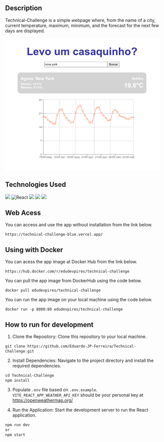 ## Description
Technical-Challenge is a simple webpage where, from the name of a city, current temperature, maximum, minimum, and the forecast for the next few days are displayed.

<img width=500px src="./src/assets/app.png"/>

## Technologies Used

<p>
<img src="https://img.shields.io/badge/Vite-646CFF.svg?style=for-the-badge&logo=Vite&logoColor=white"/>
<img src="https://img.shields.io/badge/React-61DAFB.svg?style=for-the-badge&logo=React&logoColor=black" alt='React'/>
<img src="https://img.shields.io/badge/styledcomponents-DB7093.svg?style=for-the-badge&logo=styled-components&logoColor=white"/>
<img src="https://img.shields.io/badge/Axios-5A29E4.svg?style=for-the-badge&logo=Axios&logoColor=white"/>
<img src="https://img.shields.io/badge/Docker-2496ED.svg?style=for-the-badge&logo=Docker&logoColor=white"/>
</p>

## Web Acess

You can access and use the app without installation from the link below.
```
https://technical-challenge-blue.vercel.app/
```

## Using with Docker

You can acess the app image at Docker Hub from the link below.
```
https://hub.docker.com/r/edudevpires/technical-challenge
```

You can pull the app image from DockerHub using the code below.
```
docker pull edudevpires/technical-challenge
```

You can run the app image on your local machine using the code below.
```
docker run -p 8080:80 edudevpires/technical-challenge
```

## How to run for development

1. Clone the Repository: Clone this repository to your local machine.
```
git clone https://github.com/Eduardo-JP-Ferreira/Technical-Challenge.git
```

2. Install Dependencies: Navigate to the project directory and install the required dependencies.

```
cd Technical-Challenge
npm install
```
3. Populate `.env` file based on `.env.example`. `VITE_REACT_APP_WEATHER_API_KEY` should be your personal key at https://openweathermap.org/

4. Run the Application: Start the development server to run the React application.

```
npm run dev
or 
npm start 
```
